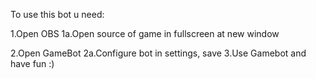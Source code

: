 To use this bot u need:


1.Open OBS
1a.Open source of game in fullscreen at new window

2.Open GameBot
2a.Configure bot in settings, save
3.Use Gamebot and have fun :)
